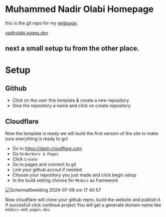 
Muhammed Nadir Olabi Homepage
===
this is the git repo for my [webpage](https://nadirolabi.pages.dev).

[nadirolabi.pages.dev](https://nadirolabi.pages.dev)

next a small setup tu from the other place.
---

# Setup

## Github
- Click on the user this template & create a new repository
- Give the repository a name and click on create repository

## Cloudflare
Now the template is ready we will build the first version of the site to make sure everything is ready to go!
- Go to https://dash.cloudflare.com
- Go to `Workers & Pages`
- Click `Create`
- Go to pages and connect to git
- Link your github accout if needed
- Choose your repository you just made and click begin setup
- In the build setting choose for `Mkdocs` as framework

![Scherm­afbeelding 2024-07-08 om 17 40 57](https://github.com/svenvg93/mkdocs-material-starter/assets/4511676/c64915c5-cf09-43cf-97ec-c2c686806753)

Now cloudflare will clone your github repro, build the website and publish it.
If succesfull click continue project
You will get a generate domain name like `mkdocs-em9.pages.dev`
